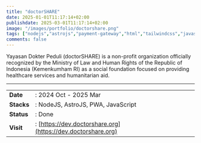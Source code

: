 ```yaml
---
title: "doctorSHARE"
date: 2025-01-01T11:17:14+02:00
publishdate: 2025-03-01T11:17:14+02:00
image: "/images/portfolio/doctorshare.png"
tags: ["nodejs","astrojs","payment-gateway","html","tailwindcss","javascript","ecommerce","pwa","cross-platform"]
comments: false
---
```


Yayasan Dokter Peduli (doctorSHARE) is a non-profit organization officially recognized by the Ministry of Law and Human Rights of the Republic of Indonesia (Kemenkumham RI) as a social foundation focused on providing healthcare services and humanitarian aid.
<!--more-->
---

|||
|---|---|
|**Date**| : 2024 Oct - 2025 Mar
|**Stacks**| : NodeJS, AstroJS, PWA, JavaScript
|**Status**| : Done
|**Visit**| : [https://dev.doctorshare.org](https://dev.doctorshare.org)

